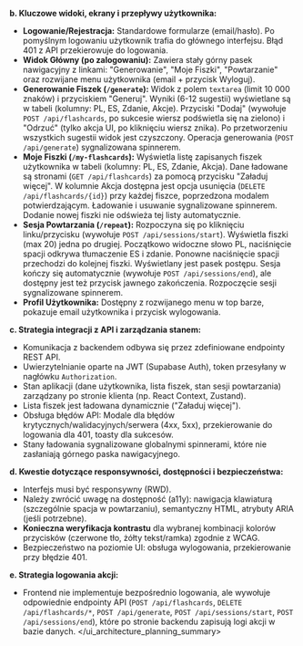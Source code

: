 **b. Kluczowe widoki, ekrany i przepływy użytkownika:**
*   **Logowanie/Rejestracja:** Standardowe formularze (email/hasło). Po pomyślnym logowaniu użytkownik trafia do głównego interfejsu. Błąd 401 z API przekierowuje do logowania.
*   **Widok Główny (po zalogowaniu):** Zawiera stały górny pasek nawigacyjny z linkami: "Generowanie", "Moje Fiszki", "Powtarzanie" oraz rozwijane menu użytkownika (email + przycisk Wyloguj).
*   **Generowanie Fiszek (`/generate`):** Widok z polem `textarea` (limit 10 000 znaków) i przyciskiem "Generuj". Wyniki (6-12 sugestii) wyświetlane są w tabeli (kolumny: PL, ES, Zdanie, Akcje). Przyciski "Dodaj" (wywołuje `POST /api/flashcards`, po sukcesie wiersz podświetla się na zielono) i "Odrzuć" (tylko akcja UI, po kliknięciu wiersz znika). Po przetworzeniu wszystkich sugestii widok jest czyszczony. Operacja generowania (`POST /api/generate`) sygnalizowana spinnerem.
*   **Moje Fiszki (`/my-flashcards`):** Wyświetla listę zapisanych fiszek użytkownika w tabeli (kolumny: PL, ES, Zdanie, Akcja). Dane ładowane są stronami (`GET /api/flashcards`) za pomocą przycisku "Załaduj więcej". W kolumnie Akcja dostępna jest opcja usunięcia (`DELETE /api/flashcards/{id}`) przy każdej fiszce, poprzedzona modalem potwierdzającym. Ładowanie i usuwanie sygnalizowane spinnerem. Dodanie nowej fiszki nie odświeża tej listy automatycznie.
*   **Sesja Powtarzania (`/repeat`):** Rozpoczyna się po kliknięciu linku/przycisku (wywołuje `POST /api/sessions/start`). Wyświetla fiszki (max 20) jedna po drugiej. Początkowo widoczne słowo PL, naciśnięcie spacji odkrywa tłumaczenie ES i zdanie. Ponowne naciśnięcie spacji przechodzi do kolejnej fiszki. Wyświetlany jest pasek postępu. Sesja kończy się automatycznie (wywołuje `POST /api/sessions/end`), ale dostępny jest też przycisk jawnego zakończenia. Rozpoczęcie sesji sygnalizowane spinnerem.
*   **Profil Użytkownika:** Dostępny z rozwijanego menu w top barze, pokazuje email użytkownika i przycisk wylogowania.

**c. Strategia integracji z API i zarządzania stanem:**
*   Komunikacja z backendem odbywa się przez zdefiniowane endpointy REST API.
*   Uwierzytelnianie oparte na JWT (Supabase Auth), token przesyłany w nagłówku `Authorization`.
*   Stan aplikacji (dane użytkownika, lista fiszek, stan sesji powtarzania) zarządzany po stronie klienta (np. React Context, Zustand).
*   Lista fiszek jest ładowana dynamicznie ("Załaduj więcej").
*   Obsługa błędów API: Modale dla błędów krytycznych/walidacyjnych/serwera (4xx, 5xx), przekierowanie do logowania dla 401, toasty dla sukcesów.
*   Stany ładowania sygnalizowane globalnymi spinnerami, które nie zasłaniają górnego paska nawigacyjnego.

**d. Kwestie dotyczące responsywności, dostępności i bezpieczeństwa:**
*   Interfejs musi być responsywny (RWD).
*   Należy zwrócić uwagę na dostępność (a11y): nawigacja klawiaturą (szczególnie spacja w powtarzaniu), semantyczny HTML, atrybuty ARIA (jeśli potrzebne).
*   **Konieczna weryfikacja kontrastu** dla wybranej kombinacji kolorów przycisków (czerwone tło, żółty tekst/ramka) zgodnie z WCAG.
*   Bezpieczeństwo na poziomie UI: obsługa wylogowania, przekierowanie przy błędzie 401.

**e. Strategia logowania akcji:**
*   Frontend nie implementuje bezpośrednio logowania, ale wywołuje odpowiednie endpointy API (`POST /api/flashcards`, `DELETE /api/flashcards/*`, `POST /api/generate`, `POST /api/sessions/start`, `POST /api/sessions/end`), które po stronie backendu zapisują logi akcji w bazie danych.
</ui_architecture_planning_summary>
